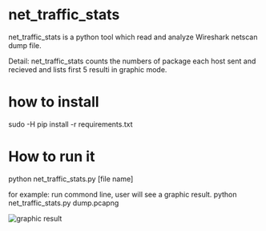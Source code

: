 
# net_traffic_stats

net_traffic_stats is a python tool which read and analyze Wireshark netscan dump file.

Detail:
net_traffic_stats counts the numbers of package each host sent and recieved and lists first 5 resulti in graphic mode.


# how to install

sudo -H pip install -r requirements.txt 



# How to run it   
  python net_traffic_stats.py \[file name\]
  
  for example:
  run commond line, user will see a graphic result.
  python net_traffic_stats.py dump.pcapng 
  
  ![graphic result](http://www.99sns.com/net_traffic_stats.png)
  
  
